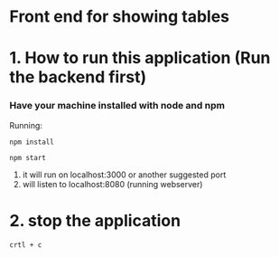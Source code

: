 # Front end for showing tables

# 1. How to run this application (Run the backend first)

### Have your machine installed with node and npm

Running:

```
npm install
```
```
npm start
```


1. it will run on localhost:3000 or another suggested port
2. will listen to localhost:8080 (running webserver)


# 2. stop the application

```
crtl + c
```